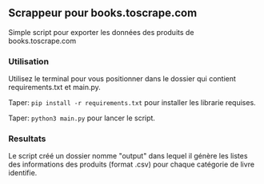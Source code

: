 <h2> Scrappeur pour books.toscrape.com </h2>
Simple script pour exporter les données des produits de books.toscrape.com

<h3> Utilisation </h3>
Utilisez le terminal pour vous positionner dans le dossier qui contient requirements.txt et main.py.

Taper: ```pip install -r requirements.txt``` pour installer les librarie requises.

Taper: ```python3 main.py``` pour lancer le script.

<h3> Resultats </h3>
Le script créé un dossier nomme "output" dans lequel il génère les listes des informations des produits (format .csv) pour chaque catégorie de livre identifie.
